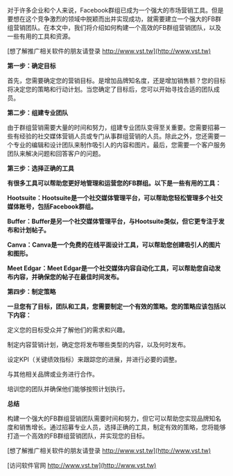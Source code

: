 对于许多企业和个人来说，Facebook群组已成为一个强大的市场营销工具。但是要想在这个竞争激烈的领域中脱颖而出并实现成功，就需要建立一个强大的FB群组营销团队。在本文中，我们将介绍如何构建一个高效的FB群组营销团队，以及一些有用的工具和资源。

[想了解推广相关软件的朋友请登录 http://www.vst.tw](http://www.vst.tw)

**第一步：确定目标**

首先，您需要确定您的营销目标。是增加品牌知名度，还是增加销售额？您的目标将决定您的策略和行动计划。当您确定了目标后，您可以开始寻找合适的团队成员。

**第二步：组建专业团队**

由于群组营销需要大量的时间和努力，组建专业团队变得至关重要。您需要招募一些有经验的社交媒体营销人员或专门从事群组营销的人员。除此之外，您还需要一个专业的编辑和设计团队来制作吸引人的内容和图片。最后，您需要一个客户服务团队来解决问题和回答客户的问题。

**第三步：选择正确的工具**

**有很多工具可以帮助您更好地管理和运营您的FB群组。以下是一些有用的工具：**

**Hootsuite：Hootsuite是一个社交媒体管理平台，可以帮助您轻松管理多个社交媒体账号，包括Facebook群组。**

**Buffer：Buffer是另一个社交媒体管理平台，与Hootsuite类似，但它更专注于发布和计划帖子。**

**Canva：Canva是一个免费的在线平面设计工具，可以帮助您创建吸引人的图片和图形。**

**Meet Edgar：Meet Edgar是一个社交媒体内容自动化工具，可以帮助您自动发布内容，并确保您的帖子在最佳时间发布。**

**第四步：制定策略**

**一旦您有了目标，团队和工具，您需要制定一个有效的策略。您的策略应该包括以下内容：**

定义您的目标受众并了解他们的需求和兴趣。

制定内容营销计划，确定您将发布哪些类型的内容，以及何时发布。

设定KPI（关键绩效指标）来跟踪您的进展，并进行必要的调整。

与其他相关品牌或业务进行合作。

培训您的团队并确保他们能够按照计划执行。

**总结**

构建一个强大的FB群组营销团队需要时间和努力，但它可以帮助您实现品牌知名度和销售增长。通过招募专业人员，选择正确的工具，制定有效的策略，您将能够打造一个高效的FB群组营销团队，并实现您的目标。

[想了解推广相关软件的朋友请登录 http://www.vst.tw](http://www.vst.tw)


[访问软件官网 http://www.vst.tw](http://www.vst.tw)
